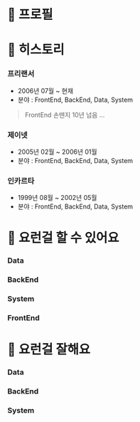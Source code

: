 # :high_brightness: 프로필

# :high_brightness: 히스토리
### 프리랜서
* 2006년 07월 ~ 현재
* 분야 : FrontEnd, BackEnd, Data, System
> FrontEnd 손뗀지 10년 넘음 ...
### 제이넷
* 2005년 02월 ~ 2006년 01월
* 분야 : FrontEnd, BackEnd, Data, System
### 인카르타
* 1999년 08월 ~ 2002년 05월
* 분야 : FrontEnd, BackEnd, Data, System

# :high_brightness: 요런걸 할 수 있어요
### Data
### BackEnd
### System
### FrontEnd

# :high_brightness: 요런걸 잘해요
### Data
### BackEnd
### System



